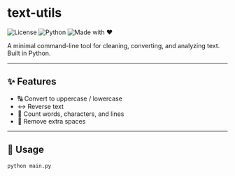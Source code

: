 # text-utils

![License](https://img.shields.io/github/license/Yancovert/text-utils)
![Python](https://img.shields.io/badge/python-3.10+-blue)
![Made with ❤️](https://img.shields.io/badge/made%20with-%E2%9D%A4-red)

A minimal command-line tool for cleaning, converting, and analyzing text. Built in Python.

---

## ✨ Features

- 🔠 Convert to uppercase / lowercase
- ↔️ Reverse text
- 📏 Count words, characters, and lines
- 🧽 Remove extra spaces

---

## 🚀 Usage

```bash
python main.py
